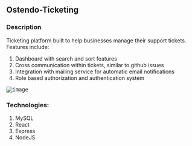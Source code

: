 ## Ostendo-Ticketing

### Description
Ticketing platform built to help businesses manage their support tickets. Features include: 
1. Dashboard with search and sort features
2. Cross communication within tickets, similar to github issues
3. Integration with mailing service for automatic email notifications
4. Role based authorization and authentication system

<kbd>
<img src="https://i.ibb.co/W6z3vwc/image.png" alt="image">
</kbd>
<br>

### Technologies:

1. MySQL
2. React
3. Express
4. NodeJS
